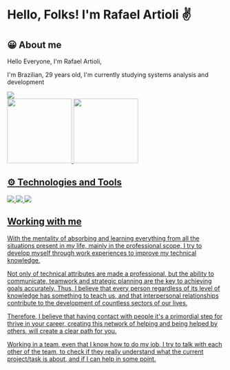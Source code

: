 # Hello, Folks! I'm Rafael Artioli ✌️

## 😀 About me

Hello Everyone, I'm Rafael Artioli, 

I'm Brazilian, 29 years old, I'm currently studying systems analysis and development



<div>
<a href="https://www.linkedin.com/in/rafael-artioli/" target="_blank"><img src="https://img.shields.io/badge/-LinkedIn-%230077B5?style=for-the-badge&logo=linkedin&logoColor=white" target="_blank"></a> 
</div>

<div>
  <a href="https://github.com/RafaArtioli">
  <img height="150em" src="https://github-readme-stats.vercel.app/api?username=rafaartioli&show_icons=true&theme=dark&include_all_commits=true&count_private=true"/>
  <img height="150em" src="https://github-readme-stats.vercel.app/api/top-langs/?username=rafaartioli&layout=compact&langs_count=6&theme=dark"/>
</div>

   
## ⚙️ Technologies and Tools

![](https://img.shields.io/badge/OS-Linux-informational?style=flat&logo=linux&logoColor=white&color=2bbc8a)
![](https://img.shields.io/badge/Code-Python-informational?style=flat&logo=python&logoColor=white&color=2bbc8a)
![](https://img.shields.io/badge/Tools-Docker-informational?style=flat&logo=docker&logoColor=white&color=2bbc8a)

## Working with me

With the mentality of absorbing and learning everything from all the situations present in my life, mainly in the
 professional scope, I try to develop myself through work experiences to improve my technical knowledge.

Not only of technical attributes are made a professional, but the ability to communicate, teamwork and strategic planning are the key to achieving goals accurately. Thus, I believe that every person regardless of its level of knowledge has something to teach us, and that interpersonal relationships contribute to the development of countless sectors of our lives.

Therefore, I believe that having contact with people it's a primordial step for thrive in your
career, creating this network of helping and being helped by others, will create a clear path for you.

Working in a team, even that I know how to do my job, I try to talk with each other of the team, to check
if they really understand what the current project/task is about, and if I can help in some point.
